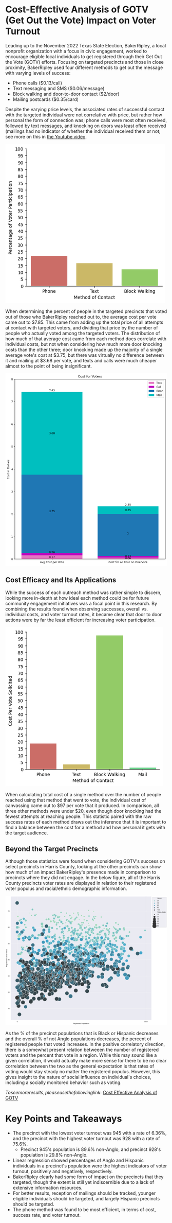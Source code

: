 # Cost-Effective Analysis of GOTV (Get Out the Vote) Impact on Voter Turnout

Leading up to the November 2022 Texas State Election, BakerRipley, a local nonprofit organization with a focus in civic engagement, worked to encourage eligible local individuals to get registered through their Get Out the Vote (GOTV) efforts. Focusing on targeted precincts and those in close proximity, BakerRipley used four different methods to get out the message with varying levels of success:

* Phone calls (\$0.13/call)
* Text messaging and SMS (\$0.06/message)
* Block walking and door-to-door contact (\$2/door)
* Mailing postcards (\$0.35/card)

Despite the varying price levels, the associated rates of successful contact with the targeted individual were not correlative with price, but rather how personal the form of connection was; phone calls were most often received, followed by text messages, and knocking on doors was least often received (mailings had no indicator of whether the individual received them or not; see more on this in [the Youtube video](https://youtu.be/jDUTDaDM2SI).

![Voting in Target Group](/Visualizations/voter-part-among-govt-target.png?raw=true "Voting in GOVT Target Group")

When determining the percent of people in the targeted precincts that voted out of those who BakerRipley reached out to, the average cost per vote came out to $7.85. This came from adding up the total price of all attempts at contact with targeted voters, and dividing that price by the number of people who actually voted among the targeted voters. The distribution of how much of that average cost came from each method does correlate with individual costs, but not when considering how much more door knocking costs than the other three; door knocking made up the majority of a single average vote's cost at $3.75, but there was virtually no difference between it and mailing at $3.68 per vote, and texts and calls were much cheaper almost to the point of being insignificant.

![Average Cost per Vote](/Visualizations/cost-for-a-vote.png?raw=true "Avg Cost per Vote")

## Cost Efficacy and Its Applications

While the success of each outreach method was rather simple to discern, looking more in-depth at how ideal each method could be for future community engagement initiatives was a focal point in this research. By combining the results found when observing successes, overall vs. individual costs, and voter turnout rates, it became clear that door to door actions were by far the least efficient for increasing voter participation.

![Price per Method](/Visualizations/cost-per-method.png?raw=true "Price per Method")

When calculating total cost of a single method over the number of people reached using that method that went to vote, the individual cost of canvassing came out to \$97 per vote that it produced. In comparison, all three other methods were under \$20, even though door knocking had the fewest attempts at reaching people. This statistic paired with the raw success rates of each method draws out the inference that it is important to find a balance between the cost for a method and how personal it gets with the target audience.

## Beyond the Target Precincts

Although those statistics were found when considering GOTV's success on select precincts in Harris County, looking at the other precincts can show how much of an impact BakerRipley's presence made in comparison to precincts where they did not engage. In the below figure, all of the Harris County precincts voter rates are displayed in relation to their registered voter populus and racial/ethnic demographic information.

![Registered Voters and Racial Info](/Visualizations/precinct-racial-distribution-by-registration-and-voting.png?raw=true "Registered Voters Racial Info")

As the % of the precinct populations that is Black or Hispanic decreases and the overall % of not Anglo populations decreases, the percent of registered people that voted increases. In the positive correlatory direction, there is a somewhat present relation betweeen the number of registered voters and the percent that vote in a region. While this may sound like a given correlation, it would actually make more sense for there to be no clear correlation between the two as the general expectation is that rates of voting would stay steady no matter the registered populus. However, this gives insight to the nature of social influence on individual's choices, including a socially monitored behavior such as voting.

$To see more results, please use the following link:$ [Cost Effective Analysis of GOTV](https://youtu.be/jDUTDaDM2SI)

# Key Points and Takeaways

* The precinct with the lowest voter turnout was 945 with a rate of 6.36%, and the precinct with the highest voter turnout was 928 with a rate of 75.6%.
  * Precinct 945's population is 89.6% non-Anglo, and precinct 928's population is 29.8% non-Anglo.
* Linear regression showed percentages of Anglo and Hispanic individuals in a precinct's population were the highest indicators of voter turnout, positively and negatively, respectively.
* BakerRipley clearly had some form of impact on the precincts that they targeted, though the extent is still yet indiscernible due to a lack of extensive information resources.
* For better results, reception of mailings should be tracked, younger eligible individuals should be targeted, and largely Hispanic precincts should be targeted.
* The phone method was found to be most efficient, in terms of cost, success rate, and voter turnout.
